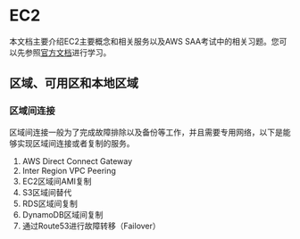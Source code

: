 # EC2

本文档主要介绍EC2主要概念和相关服务以及AWS SAA考试中的相关习题。您可以先参照[官方文档](https://docs.aws.amazon.com/zh_cn/AWSEC2/latest/UserGuide/concepts.html
)进行学习。

## 区域、可用区和本地区域

### 区域间连接

区域间连接一般为了完成故障排除以及备份等工作，并且需要专用网络，以下是能够实现区域间连接或者复制的服务。

1. AWS Direct Connect Gateway
2. Inter Region VPC Peering
3. EC2区域间AMI复制
4. S3区域间替代
5. RDS区域间复制
6. DynamoDB区域间复制
7. 通过Route53进行故障转移（Failover）